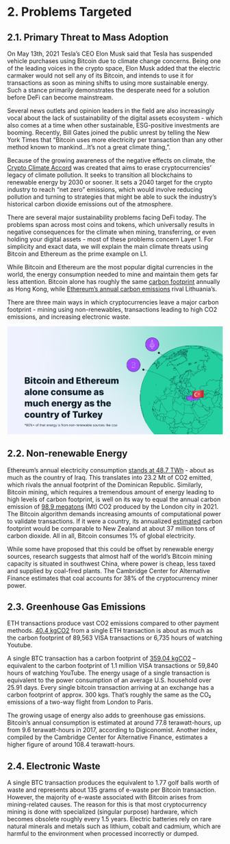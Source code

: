 # 2. Problems Targeted

## 2.1. **Primary Threat to Mass Adoption**

On May 13th, 2021 Tesla’s CEO Elon Musk said that Tesla has suspended vehicle purchases using Bitcoin due to climate change concerns. Being one of the leading voices in the crypto space, Elon Musk added that the electric carmaker would not sell any of its Bitcoin, and intends to use it for transactions as soon as mining shifts to using more sustainable energy. Such a stance primarily demonstrates the desperate need for a solution before DeFi can become mainstream. 

Several news outlets and opinion leaders in the field are also increasingly vocal about the lack of sustainability of the digital assets ecosystem - which also comes at a time when other sustainable, ESG-positive investments are booming. Recently, Bill Gates joined the public unrest by telling the New York Times that “Bitcoin uses more electricity per transaction than any other method known to mankind…It’s not a great climate thing,”.

Because of the growing awareness of the negative effects on climate, the [Crypto Climate Accord](https://cryptoclimate.org/) was created that aims to erase cryptocurrencies’ legacy of climate pollution. It seeks to transition all blockchains to renewable energy by 2030 or sooner. It sets a 2040 target for the crypto industry to reach “net zero” emissions, which would involve reducing pollution and turning to strategies that might be able to suck the industry’s historical carbon dioxide emissions out of the atmosphere. 

There are several major sustainability problems facing DeFi today. The problems span across most coins and tokens, which universally results in negative consequences for the climate when mining, transferring, or even holding your digital assets - most of these problems concern Layer 1. For simplicity and exact data, we will explain the main climate threats using Bitcoin and Ethereum as the prime example on L1.

While Bitcoin and Ethereum are the most popular digital currencies in the world, the energy consumption needed to mine and maintain them gets far less attention. Bitcoin alone has roughly the same [carbon footprint](https://digiconomist.net/bitcoin-energy-consumption) annually as Hong Kong, while [Ethereum’s annual carbon emissions](https://digiconomist.net/ethereum-energy-consumption) rival Lithuania’s. 

There are three main ways in which cryptocurrencies leave a major carbon footprint - mining using non-renewables, transactions leading to high CO2 emissions, and increasing electronic waste.

![Blockchain&apos;s Impact in Perspective](.gitbook/assets/twitter-post-99.png)

## **2.2. Non-renewable Energy**

Ethereum’s annual electricity consumption [stands at 48.7 TWh](https://digiconomist.net/ethereum-energy-consumption) - about as much as the country of Iraq. This translates into 23.2 Mt of CO2 emitted, which rivals the annual footprint of the Dominican Republic. Similarly, Bitcoin mining, which requires a tremendous amount of energy leading to high levels of carbon footprint, is well on its way to equal the annual carbon emission of [98.9 megatons](https://digiconomist.net/bitcoin-energy-consumption) \(Mt\) CO2 produced by the London city in 2021. The Bitcoin algorithm demands increasing amounts of computational power to validate transactions. If it were a country, its annualized [estimated](https://digiconomist.net/bitcoin-energy-consumption/) carbon footprint would be comparable to New Zealand at about 37 million tons of carbon dioxide. All in all, Bitcoin consumes 1% of global electricity. 

While some have proposed that this could be offset by renewable energy sources, research suggests that almost half of the world’s Bitcoin mining capacity is situated in southwest China, where power is cheap, less taxed and supplied by coal-fired plants. The Cambridge Center for Alternative Finance estimates that coal accounts for 38% of the cryptocurrency miner power.

## 2.3. **Greenhouse Gas Emissions**

ETH transactions produce vast CO2 emissions compared to other payment methods. [40.4 kgCO2](https://digiconomist.net/ethereum-energy-consumption) from a single ETH transaction is about as much as the carbon footprint of 89,563 VISA transactions or 6,735 hours of watching Youtube.

A single BTC transaction has a carbon footprint of [359.04 kgCO2](https://digiconomist.net/bitcoin-energy-consumption) – equivalent to the carbon footprint of 1.1 million VISA transactions or 59,840 hours of watching YouTube. The energy usage of a single transaction is equivalent to the power consumption of an average U.S. household over 25.91 days. Every single bitcoin transaction arriving at an exchange has a carbon footprint of approx. 300 kgs. That’s roughly the same as the CO₂ emissions of a two-way flight from London to Paris. 

The growing usage of energy also adds to greenhouse gas emissions. Bitcoin’s annual consumption is estimated at around 77.8 terawatt-hours, up from 9.6 terawatt-hours in 2017, according to Digiconomist. Another index, compiled by the Cambridge Center for Alternative Finance, estimates a higher figure of around 108.4 terawatt-hours.

## 2.4. **Electronic Waste**

A single BTC transaction produces the equivalent to 1.77 golf balls worth of waste and represents about 135 grams of e-waste per Bitcoin transaction. However, the majority of e-waste associated with Bitcoin arises from mining-related causes. The reason for this is that most cryptocurrency mining is done with specialized \(singular purpose\) hardware, which becomes obsolete roughly every 1.5 years. Electric batteries rely on rare natural minerals and metals such as lithium, cobalt and cadmium, which are harmful to the environment when processed incorrectly or dumped. 

